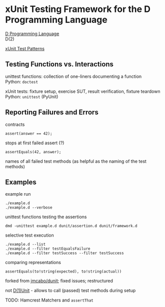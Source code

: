xUnit Testing Framework for the D Programming Language
======================================================

[D Programming Language](http://dlang.org)  
D(2)

[xUnit Test Patterns](http://xunitpatterns.com)

Testing Functions vs. Interactions
----------------------------------

unittest functions: collection of one-liners documenting a function  
Python: `doctest`

xUnit tests: fixture setup, exercise SUT, result verification, fixture teardown  
Python: `unittest` (PyUnit)

Reporting Failures and Errors
-----------------------------

contracts

    assert(answer == 42);

stops at first failed assert (?)

    assertEquals(42, answer);

names of all failed test methods (as helpful as the naming of the test methods)

Examples
--------

example run

    ./example.d
    ./example.d --verbose

unittest functions testing the assertions

    dmd -unittest example.d dunit/assertion.d dunit/framework.d

selective test execution

    ./example.d --list
    ./example.d --filter testEqualsFailure
    ./example.d --filter testSuccess --filter testSuccess

comparing representations

    assertEquals(to!string(expected), to!string(actual))

forked from [jmcabo/dunit](https://github.com/jmcabo/dunit); fixed issues; restructured

not [D(1)Unit](http://www.dsource.org/projects/dmocks/wiki/DUnit) - allows to call (passed) test methods during setup

TODO: Hamcrest Matchers and `assertThat`

